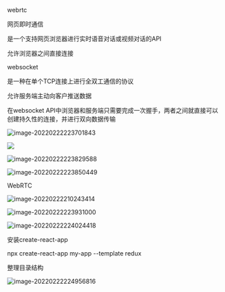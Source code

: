 webrtc

网页即时通信

是一个支持网页浏览器进行实时语音对话或视频对话的API

允许浏览器之间直接连接

websocket

是一种在单个TCP连接上进行全双工通信的协议

允许服务端主动向客户推送数据

在websocket API中浏览器和服务端只需要完成一次握手，两者之间就直接可以创建持久性的连接，并进行双向数据传输

![image-20220222223701843](C:\Users\haohuihai\AppData\Roaming\Typora\typora-user-images\image-20220222223701843.png) 



![](C:\Users\haohuihai\AppData\Roaming\Typora\typora-user-images\image-20220222223755874.png) 

![image-20220222223829588](C:\Users\haohuihai\AppData\Roaming\Typora\typora-user-images\image-20220222223829588.png) 

![image-20220222223850449](C:\Users\haohuihai\AppData\Roaming\Typora\typora-user-images\image-20220222223850449.png)







WebRTC

![image-20220222210243414](C:\Users\haohuihai\AppData\Roaming\Typora\typora-user-images\image-20220222210243414.png) 

![image-20220222223931000](C:\Users\haohuihai\AppData\Roaming\Typora\typora-user-images\image-20220222223931000.png) 

![image-20220222224024418](C:\Users\haohuihai\AppData\Roaming\Typora\typora-user-images\image-20220222224024418.png) 

安装create-react-app

npx  create-react-app my-app --template redux

整理目录结构

![image-20220222224956816](C:\Users\haohuihai\AppData\Roaming\Typora\typora-user-images\image-20220222224956816.png) 